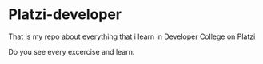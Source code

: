 # Platzi-developer
That is my repo about everything that i learn in Developer College on Platzi

Do you see every excercise and learn.
